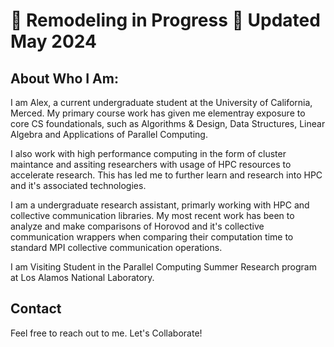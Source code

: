 # :construction: Remodeling in Progress :construction: Updated May 2024

## About Who I Am:

I am Alex, a current undergraduate student at the University of California, Merced. My primary course work has given me elementray exposure to core CS foundationals, such as Algorithms & Design, Data Structures, Linear Algebra and Applications of Parallel Computing. 

I also work with high performance computing in the form of cluster maintance and assiting researchers with usage of HPC resources to accelerate research. This has led me to further learn and research into HPC and it's associated technologies. 

I am a undergraduate research assistant, primarly working with HPC and collective communication libraries. My most recent work has been to analyze and make comparisons of Horovod and it's collective communication wrappers when comparing their computation time to standard MPI collective communication operations. 

I am  Visiting Student in the Parallel Computing Summer Research program at Los Alamos National Laboratory.

## Contact
Feel free to reach out to me. Let's Collaborate!
